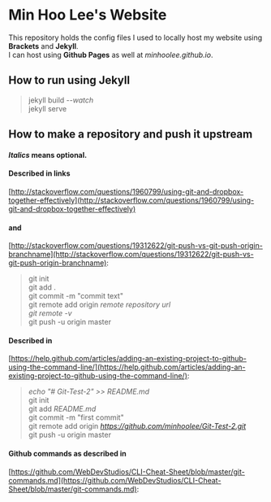 # Min Hoo Lee's Website
This repository holds the config files I used to locally host my website using **Brackets** and **Jekyll**.  
I can host using **Github Pages** as well at _minhoolee.github.io_.

## How to run using Jekyll
> jekyll build _--watch_  
jekyll serve

## How to make a repository and push it upstream
#### _Italics_ means optional.
#### Described in links  
[http://stackoverflow.com/questions/1960799/using-git-and-dropbox-together-effectively](http://stackoverflow.com/questions/1960799/using-git-and-dropbox-together-effectively)
#### and  
[http://stackoverflow.com/questions/19312622/git-push-vs-git-push-origin-branchname](http://stackoverflow.com/questions/19312622/git-push-vs-git-push-origin-branchname):
> git init  
git add .  
git commit -m "commit text"  
git remote add origin _remote repository url_  
_git remote -v_  
git push -u origin master

#### Described in  
[https://help.github.com/articles/adding-an-existing-project-to-github-using-the-command-line/](https://help.github.com/articles/adding-an-existing-project-to-github-using-the-command-line/): 
> _echo "# Git-Test-2" >> README.md_  
git init  
git add _README.md_  
git commit -m "first commit"  
git remote add origin _https://github.com/minhoolee/Git-Test-2.git_  
git push -u origin master

#### Github commands as described in  
[https://github.com/WebDevStudios/CLI-Cheat-Sheet/blob/master/git-commands.md](https://github.com/WebDevStudios/CLI-Cheat-Sheet/blob/master/git-commands.md):
